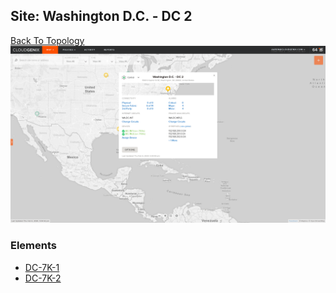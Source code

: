 ## Site: Washington D.C. - DC 2
[Back To Topology](../README.md)
<img alt="Site Card" src="site-info.png?raw=1" width="1110">

### Elements
<ul>
<li>
<A href="DC-7K-1/README.md">DC-7K-1</A>
</li>
<li>
<A href="DC-7K-2/README.md">DC-7K-2</A>
</li>
</ul>
